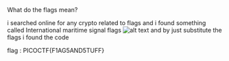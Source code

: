 What do the flags mean?

i searched online for any crypto related to flags and i found something called International maritime signal flags
![alt text](https://www.chartandmapshop.com.au/wp/wp-content/uploads/2017/01/main-1.jpg)
and by just substitute the flags i found the code

flag : PICOCTF{F1AG5AND5TUFF}
